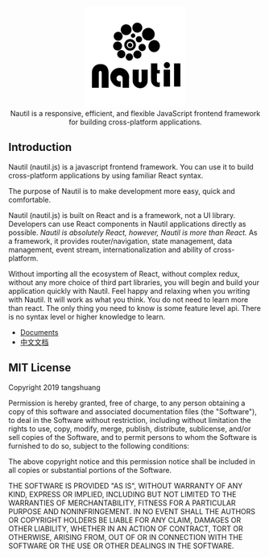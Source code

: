<div  align="center"><img src="./.assets/nautil-logo.png" width="200" height="200"></div>

<div  align="center">Nautil is a responsive, efficient, and flexible JavaScript frontend framework for building cross-platform applications.</div>

## Introduction

Nautil (nautil.js) is a javascript frontend framework. You can use it to build cross-platform applications by using familiar React syntax.

The purpose of Nautil is to make development more easy, quick and comfortable.

Nautil (nautil.js) is built on React and is a framework, not a UI library. Developers can use React components in Nautil applications directly as possible. *Nautil is absolutely React, however, Nautil is more than React.* As a framework, it provides router/navigation, state management, data management, event stream, internationalization and ability of cross-platform.

Without importing all the ecosystem of React, without complex redux, without any more choice of third part libraries, you will begin and build your application quickly with Nautil. Feel happy and relaxing when you writing with Nautil. It will work as what you think. You do not need to learn more than react. The only thing you need to know is some feature level api. There is no syntax level or higher knowledge to learn.

- [Documents](https://nautil.js.org)
- [中文文档](https://www.tangshuang.net/7273.html)

## MIT License

Copyright 2019 tangshuang

Permission is hereby granted, free of charge, to any person obtaining a copy of this software and associated documentation files (the "Software"), to deal in the Software without restriction, including without limitation the rights to use, copy, modify, merge, publish, distribute, sublicense, and/or sell copies of the Software, and to permit persons to whom the Software is furnished to do so, subject to the following conditions:

The above copyright notice and this permission notice shall be included in all copies or substantial portions of the Software.

THE SOFTWARE IS PROVIDED "AS IS", WITHOUT WARRANTY OF ANY KIND, EXPRESS OR IMPLIED, INCLUDING BUT NOT LIMITED TO THE WARRANTIES OF MERCHANTABILITY, FITNESS FOR A PARTICULAR PURPOSE AND NONINFRINGEMENT. IN NO EVENT SHALL THE AUTHORS OR COPYRIGHT HOLDERS BE LIABLE FOR ANY CLAIM, DAMAGES OR OTHER LIABILITY, WHETHER IN AN ACTION OF CONTRACT, TORT OR OTHERWISE, ARISING FROM, OUT OF OR IN CONNECTION WITH THE SOFTWARE OR THE USE OR OTHER DEALINGS IN THE SOFTWARE.
